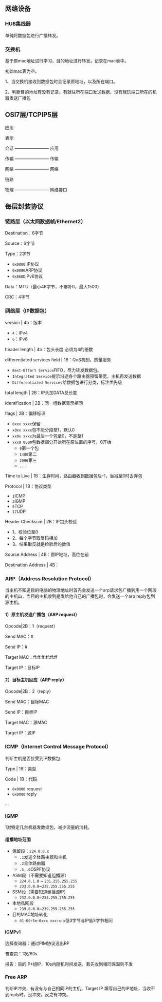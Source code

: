 ## 网络设备
### HUB集线器

单纯将数据包进行广播转发。



### 交换机

基于原mac地址进行学习，目的地址进行转发。记录在mac表中。

初始mac表为空。

1、当交换机接收到数据包时会记录原地址，以及所在端口。

2、判断目的地址有没有记录，有就往所在端口发送数据，没有就玩端口所在的机器发送广播包

## OSI7层/TCPIP5层

应用

表示

会话 ———————— 应用

传输 ———————— 传输

网络 ———————— 网络

链路

物理 ———————— 网络接口


## 每层封装协议
### 链路层（以太网数据帧/Ethernet2）

Destination：6字节

Source：6字节

Type：2字节

+ `0x0800` IP协议
+ `0x0806`ARP协议
+ `0x86DD`IPv6协议

Data：MTU（最小46字节，不够补0，最大1500）

CRC：4字节

### 网络层（IP数据包）

version | 4b：版本

+ `4`：IPv4
+ `6`：IPv6

header length | 4b：包头长度 必须为4的倍数

differentiated services field | 1B：QoS机制，质量服务

+ `Best-Effort Service`FIFO，尽力转发数据包。
+ `Integrated Service`提示沿途各个路由器预留带宽，主机再发送数据
+ `Differentiated Services`给数据包进行分类，标注优先级

total length | 2B：IP头加DATA总长度

identification | 2B：同一组数据表示相同

flags | 2B：偏移标识

+ `0xxx xxxx`保留
+ `x0xx xxxx`包不能分段至1，默认0
+ `xx0x xxxx`为最后一个包至0，不是至1
+ `xxx0 0000`包数据部分开始所在原位置的序号，0开始
    + `0`第一个包
    + `1480`第二
    + `2096`第三
    + `...`

Time to Live | 1B：生存时间，路由器收到数据包后-1，当减至0时丢弃包

Protocol | 1B：协议类型

+ `1`ICMP
+ `2`IGMP
+ `6`TCP
+ `17`UDP

Header Checksum | 2B：IP包头校验

+ 1、校验位至0
+ 2、每个字节取反码相加
+ 3、结果取反就是检验后的数值

Source Address | 4B：原IP地址，高位在前

Destination Address | 4B：



### ARP（Address Resolution Protocol）

当主机不知道目的电脑的物理地址时首先会发送一个arp请求包广播到用一个网段的主机山，当目的主机收到是发给他自己的广播包时，会发送一个arp reply包到源主机。

#### 1）原主机发送广播包（ARP request）

Opcode|2B：1（request）

Send MAC：#

Send IP：#

Target MAC：ff:ff:ff:ff:ff:ff

Target IP：目标IP

#### 2）目标主机回应（ARP reply）

Opcode|2B：2（reply）

Send MAC：目标MAC

Send IP：目标IP

Target MAC：源MAC

Target IP：源IP

### ICMP（Internet Control Message Protocol）

判断主机是否接受到IP数据包

Type | 1B：类型

Code | 1B：代码

+ `0x0800` request
+ `0x0000` reply

...

### IGMP 

1对特定几台机器发数据包，减少流量的消耗。

#### 组播地址范围

+ 保留段：`224.0.0.x`
    + `.1`发送全体路由器和主机
    + `.2`全体路由器
    + `.5,.6`OSPF协议
+ ASM段（不需要知道组播源）
    + `224.0.1.0` ~ `231.255.255.255`
    + `233.0.0.0`~`238.255.255.255`
+ SSM段（需要知道组播源IP）
    + `232.0.0.0`~`233.255.255.255`
+ 本地私网段
    + `239.0.0.0`~`239.255.255.255`
+ 目的MAC地址转化
    + `01:00:5e:0xxx xxx:x:x`低3字节与IP低3字节相同

#### IGMPv1

选择查询器：通过PIM协议选出RP

普查包：1次/60s

报告：目的IP+组IP，10s内随机时间发送，若先收到相同保温则不发

### Free ARP

判断IP冲突，有没有与自己相同IP的主机，Target IP 填写自己的IP地址，当收不到reply时，没冲突，反之有冲突。










